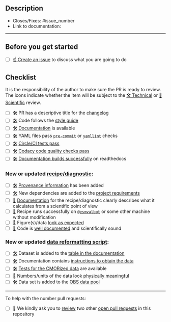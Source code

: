 <!--
    Thank you for contributing to our project!

    Please do not delete this text completely, but read the text below and keep
    items that seem relevant. If in doubt, just keep everything and add your
    own text at the top, a reviewer will update the checklist for you.

    While the checklist is intended to be filled in by the technical and scientific
    reviewers, it is the responsibility of the author of the pull request to make
    sure all items on it are properly implemented.
-->

## Description

<!--
    Describe the idea of your changes here to communicate why we should accept
    this pull request and what problem it solves.

    Before you start, please read our [contribution guidelines](https://docs.esmvaltool.org/en/latest/community/introduction.html).

    Please fill in the GitHub issue that is closed by this pull request, e.g. Closes #1903
-->
- Closes/Fixes: #issue_number
- Link to documentation:

* * *

## Before you get started

<!--
    Please discuss your idea with the development team before getting started,
    to avoid disappointment or unnecessary work later. The way to do this is
    to open a new issue on GitHub.
-->

- [ ] [☝ Create an issue](https://github.com/ESMValGroup/ESMValTool/issues) to discuss what you are going to do

## Checklist

It is the responsibility of the author to make sure the PR is ready to review. The icons indicate whether the item will be subject to the [🛠 Technical][1] or [🧪 Scientific][2] review.

- [ ] [🛠][1] PR has a descriptive title for the [changelog](https://docs.esmvaltool.org/en/latest/community/introduction.html#branches-pull-requests-and-code-review)
- [ ] [🛠][1] Code follows the [style guide](https://docs.esmvaltool.org/en/latest/community/introduction.html#code-style)
- [ ] [🛠][1] [Documentation](https://docs.esmvaltool.org/en/latest/community/introduction.html#documentation) is available
- [ ] [🛠][1] YAML files pass [`pre-commit`](https://docs.esmvaltool.org/en/latest/community/introduction.html#pre-commit) or [`yamllint`](https://docs.esmvaltool.org/en/latest/community/introduction.html#yaml) checks
- [ ] [🛠][1] [Circle/CI tests pass](https://docs.esmvaltool.org/en/latest/community/introduction.html#branches-pull-requests-and-code-review)
- [ ] [🛠][1] [Codacy code quality checks pass](https://docs.esmvaltool.org/en/latest/community/introduction.html#branches-pull-requests-and-code-review)
- [ ] [🛠][1] [Documentation builds successfully](https://docs.esmvaltool.org/en/latest/community/introduction.html#branches-pull-requests-and-code-review) on readthedocs

### New or updated [recipe/diagnostic](https://docs.esmvaltool.org/en/latest/community/diagnostic.html):

- [ ] [🛠][1] [Provenance information](https://docs.esmvaltool.org/en/latest/community/diagnostic.html#recording-provenance) has been added
- [ ] [🛠][1] New dependencies are added to the [project requirements](https://docs.esmvaltool.org/en/latest/community/diagnostic.html#additional-dependencies)
- [ ] [🧪][2] [Documentation](https://docs.esmvaltool.org/en/latest/community/diagnostic.html#documentation) for the recipe/diagnostic clearly describes what it calculates from a scientific point of view
- [ ] [🧪][2] Recipe runs successfully on [`@esmvalbot`](https://docs.esmvaltool.org/en/latest/community/introduction.html#running-tests) or some other machine without modification
- [ ] [🧪][2] Figure(s)/data [look as expected](https://docs.esmvaltool.org/en/latest/community/review.html#scientific-review)
- [ ] [🧪][2] Code is [well documented](https://docs.esmvaltool.org/en/latest/community/introduction.html#what-should-be-documented) and scientifically sound

### New or updated [data reformatting script](https://docs.esmvaltool.org/en/latest/develop/dataset.html):

- [ ] [🛠][1] Dataset is added to the [table in the documentation](https://docs.esmvaltool.org/en/latest/community/dataset.html#dataset-documentation)
- [ ] [🛠][1] Documentation contains [instructions to obtain the data](https://docs.esmvaltool.org/en/latest/community/dataset.html#dataset-documentation)
- [ ] [🛠][1] [Tests for the CMORized data](https://docs.esmvaltool.org/en/latest/community/dataset.html#dataset-tests) are available
- [ ] [🧪][2] Numbers/units of the data look [physically meaningful](https://docs.esmvaltool.org/en/latest/community/dataset.html#cmorizer-output)
- [ ] [🛠][1] Data set is added to the [OBS data pool](https://docs.esmvaltool.org/en/latest/community/dataset.html#adding-your-dataset-to-the-obs-data-pool)

***

To help with the number pull requests:

- [ ] 🙏 We kindly ask you to [review](https://docs.esmvaltool.org/en/latest/community/review.html#review-of-pull-requests) two other [open pull requests](https://github.com/ESMValGroup/ESMValTool/pulls) in this repository

<!--
If you need help with any of the items on the checklists above, please do not hesitate to ask by commenting in the issue or pull request.
-->

[1]: https://docs.esmvaltool.org/en/latest/community/review.html#technical-review
[2]: https://docs.esmvaltool.org/en/latest/community/review.html#scientific-review
